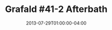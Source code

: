 ---
title: "Grafald #41-2 Afterbath"
type: "image"
date: 2013-07-29T01:00:00-04:00
draft: false
categories: ["Projects"]
image_path: "../img/2013/41-2.png"
alt_text: ""
is_subpage: true
---